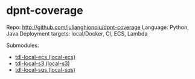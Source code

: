 # dpnt-coverage

Repo: http://github.com/julianghionoiu/dpnt-coverage
Language: Python, Java
Deployment targets: local/Docker, CI, ECS, Lambda

Submodules:

- [tdl-local-ecs (local-ecs)](tdl-local-ecs.md)
- [tdl-local-s3 (local-s3)](tdl-local-s3.md)
- [tdl-local-sqs (local-sqs)](tdl-local-sqs.md)